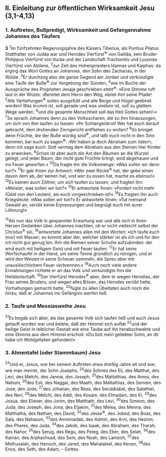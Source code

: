 ## II. Einleitung zur öffentlichen Wirksamkeit Jesu (3,1-4,13)

### 1. Auftreten, Bußpredigt, Wirksamkeit und Gefangennahme Johannes des Täufers

__3__
<sup>1</sup>Im fünfzehnten Regierungsjahre des Kaisers Tiberius, als Pontius Pilatus Statthalter von Judäa war und Herodes Vierfürst<sup title="oder: Kleinfürst; vgl. Mt 14,1">&#x2732;</sup> von Galiläa, sein Bruder Philippus Vierfürst von Ituräa und der Landschaft Trachonitis und Lysanias Vierfürst von Abilene,
<sup>2</sup>zur Zeit des Hohenpriesters Hannas und Kaiphas: da erging das Wort Gottes an Johannes, den Sohn des Zacharias, in der Wüste.
<sup>3</sup>Er durchzog also die ganze Gegend am Jordan und verkündigte eine Taufe der Buße<sup title="oder: Bekehrung; vgl. Mt 3,2">&#x2732;</sup> zur Vergebung der Sünden,
<sup>4</sup>wie im Buche der Aussprüche des Propheten Jesaja geschrieben steht<sup title="Jes 40,3-5">&#x2732;</sup>: »Eine Stimme ruft laut in der Wüste: ›Bereitet dem Herrn den Weg, ebnet ihm seine Pfade!
<sup>5</sup>Alle Vertiefungen<sup title="oder: Schluchten">&#x2732;</sup> sollen ausgefüllt und alle Berge und Hügel geebnet werden! Was krumm ist, soll gerade und was uneben ist, soll zu glattem Wege werden,
<sup>6</sup>und die gesamte Menschheit soll das Heil Gottes sehen!‹«
<sup>7</sup>So sprach Johannes denn zu den Volksscharen, die zu ihm hinauszogen, um sich von ihm taufen zu lassen: »Ihr Schlangenbrut! Wer hat euch darauf gebracht, dem drohenden Zorngericht entfliehen zu wollen?
<sup>8</sup>So bringet denn Früchte, die der Buße würdig sind<sup title="= entsprechen">&#x2732;</sup>, und laßt euch nicht in den Sinn kommen, bei euch zu sagen<sup title="oder: zu denken">&#x2732;</sup>: ›Wir haben ja doch Abraham zum Vater!‹, denn ich sage euch: Gott vermag dem Abraham aus den Steinen hier Kinder zu erwecken.
<sup>9</sup>Schon ist aber auch die Axt den Bäumen an die Wurzel gelegt, und jeder Baum, der nicht gute Früchte bringt, wird abgehauen und ins Feuer geworfen.«
<sup>10</sup>Da fragte ihn die Volksmenge: »Was sollen wir denn tun?«
<sup>11</sup>Er gab ihnen zur Antwort: »Wer zwei Röcke<sup title="oder: Anzüge">&#x2732;</sup> hat, der gebe einen davon dem ab, der keinen hat, und wer zu essen hat, mache es ebenso!«
<sup>12</sup>Es kamen auch Zöllner, um sich taufen zu lassen, und fragten ihn: »Meister, was sollen wir tun?«
<sup>13</sup>Er antwortete ihnen: »Fordert nicht mehr (Geld von den Leuten), als euch vorgeschrieben ist!«
<sup>14</sup>Es fragten ihn auch Kriegsleute: »Was sollen wir tun?« Er antwortete ihnen: »Tut niemand Gewald an, verübt keine Erpressungen und begnügt euch mit eurer Löhnung!«

<sup>15</sup>Als nun das Volk in gespannter Erwartung war und alle sich in ihren Herzen Gedanken über Johannes machten, ob er nicht vielleicht selbst der Christus<sup title="= der Gesalbte, der Messias">&#x2732;</sup> sei,
<sup>16</sup>antwortete Johannes allen mit den Worten: »Ich taufe euch (nur) mit Wasser; es kommt aber der, welcher stärker ist als ich und für den ich nicht gut genug bin, ihm die Riemen seiner Schuhe aufzubinden: der wird euch mit heiligem Geist und mit Feuer taufen.
<sup>17</sup>Er hat seine Worfschaufel in der Hand, um seine Tenne gründlich zu reinigen, und er wird den Weizen in seine Scheuer sammeln, die Spreu aber mit unauslöschlichem Feuer verbrennen.«
<sup>18</sup>Auch noch viele andere Ermahnungen richtete er an das Volk und verkündigte ihm die Heilsbotschaft.
<sup>19</sup>Der Vierfürst Herodes<sup title="V.1">&#x2732;</sup> aber, dem er wegen Herodias, der Frau seines Bruders, und wegen alles Bösen, das Herodes verübt hatte, Vorhaltungen gemacht hatte,
<sup>20</sup>fügte zu allen Übeltaten auch noch die hinzu, daß er Johannes ins Gefängnis werfen ließ.

### 2. Taufe und Messiasweihe Jesu

<sup>21</sup>Es begab sich aber, als das gesamte Volk sich taufen ließ und auch Jesus getauft worden war und betete, daß der Himmel sich auftat
<sup>22</sup>und der heilige Geist in leiblicher Gestalt wie eine Taube auf ihn herabschwebte und eine Stimme aus dem Himmel erscholl: »Du bist mein geliebter Sohn, an dir habe ich Wohlgefallen gefunden!«

### 3. Ahnentafel (oder Stammbaum) Jesu

<sup>23</sup>Und er, Jesus, war bei seinem Auftreten etwa dreißig Jahre alt und war, wie man meinte, der Sohn Josephs,
<sup>24</sup>des Sohnes des Eli, des Matthat, des Levi, des Melchi, des Jannai, des Joseph,
<sup>25</sup>des Mattathias, des Amos, des Nahum,
<sup>26</sup>des Esli, des Naggai, des Maath, des Mattathias, des Semein, des Jose, des Joda,
<sup>27</sup>des Johanan, des Resa, des Serubbabel, des Salathiel, des Neri,
<sup>28</sup>des Melchi, des Addi, des Kosam, des Elmadam, des Er,
<sup>29</sup>des Josua, des Elieser, des Jorim, des Matthath, des Levi,
<sup>30</sup>des Simeon, des Juda, des Joseph, des Jona, des Eljakim,
<sup>31</sup>des Melea, des Menna, des Matthatha, des Nathan, des David,
<sup>32</sup>des Jesse<sup title="oder: Isai">&#x2732;</sup>, des Jobed, des Boas, des Sala, des Nahason,
<sup>33</sup>des Amminadab, des Admin, des Arni, des Hezron, des Phares, des Juda,
<sup>34</sup>des Jakob, des Isaak, des Abraham, des Tharah, des Nahor,
<sup>35</sup>des Serug, des Regu, des Peleg, des Eber, des Selah,
<sup>36</sup>des Kainan, des Arphachsad, des Sem, des Noah, des Lamech,
<sup>37</sup>des Methusalah, des Henoch, des Jared, des Mahalaleel, des Kenan,
<sup>38</sup>des Enos, des Seth, des Adam, – Gottes.